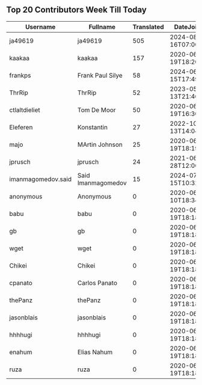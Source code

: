 ## Top 20 Contributors Week Till Today ##
|Username|Fullname|Translated|DateJoined|Language|
|--------|--------|----------|----------|-------|
|ja49619|ja49619|505|2024-08-16T07:00:21.||
|kaakaa|kaakaa|157|2020-06-19T18:20:26Z|ja|
|frankps|Frank Paul Silye|58|2024-06-15T17:49:35.|nb_NO|
|ThrRip|ThrRip|52|2023-05-13T21:46:16.|zh_Hans|
|ctlaltdieliet|Tom De Moor|50|2020-06-19T16:30:47Z|nl|
|Eleferen|Konstantin|27|2022-10-13T14:04:24Z|ru|
|majo|MArtin Johnson|25|2020-06-19T18:19:45Z|sv|
|jprusch|jprusch|24|2021-06-28T12:00:18.|de|
|imanmagomedov.said|Said Imanmagomedov|15|2024-07-15T10:32:56.||
|anonymous|Anonymous|0|2020-06-10T18:34:14.||
|babu|babu|0|2020-06-19T18:18:37.||
|gb|gb|0|2020-06-19T18:18:43.||
|wget|wget|0|2020-06-19T18:18:50Z|ro|
|Chikei|Chikei|0|2020-06-19T18:18:51Z|zh_Hant|
|cpanato|Carlos Panato|0|2020-06-19T18:18:53Z||
|thePanz|thePanz|0|2020-06-19T18:18:53Z||
|jasonblais|jasonblais|0|2020-06-19T18:18:54Z||
|hhhhugi|hhhhugi|0|2020-06-19T18:18:56.||
|enahum|Elias  Nahum|0|2020-06-19T18:18:56Z|es|
|ruza|ruza|0|2020-06-19T18:18:57.||
